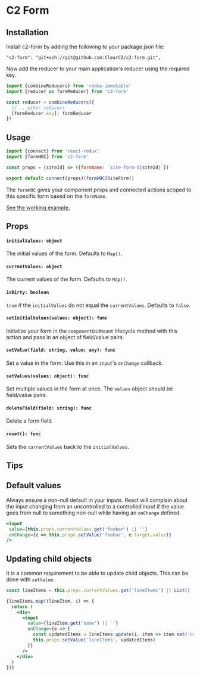 # C2 Form

## Installation
Install c2-form by adding the following to your package.json file:

```
"c2-form": "git+ssh://git@github.com:ClearC2/c2-form.git",
```

Now add the reducer to your main application's reducer using the required key.

```js
import {combineReducers} from 'redux-immutable'
import {reducer as formReducer} from 'c2-form'

const reducer = combineReducers({
  // ...other reducers
  [formReducer.key]: formReducer
})
```

## Usage
```js
import {connect} from 'react-redux'
import {formHOC} from 'c2-form'

const props = {siteId} => ({formName: `site-form-${siteId}`})

export default connect(props)(formHOC(SiteForm))
```

The `formHOC` gives your component props and connected actions scoped to this specific form based on the `formName`.

[See the working example.](example/src/Example.js)

## Props
#### `initialValues: object`
The initial values of the form. Defaults to `Map()`.

#### `currentValues: object`
The current values of the form. Defaults to `Map()`.

#### `isDirty: boolean`
`true` if the `initialValues` do not equal the `currentValues`. Defaults to `false`.

#### `setInitialValues(values: object): func`
Initialize your form in the `componentDidMount` lifecycle method with this action and pass in an object of field/value pairs.

#### `setValue(field: string, value: any): func`
Set a value in the form. Use this in an `input`'s `onChange` callback.

#### `setValues(values: object): func`
Set multiple values in the form at once. The `values` object should be field/value pairs.

#### `deleteField(field: string): func`
Delete a form field.

#### `reset(): func`
Sets the `currentValues` back to the `initialValues`.

## Tips


## Default values
 Always ensure a non-null default in your inputs. React will complain about the input changing from an uncontrolled to a controlled input if the value goes from null to something non-null while having an `onChange` defined.

 ```jsx
<input
  value={this.props.currentValues.get('foobar') || ''}
  onChange={e => this.props.setValue('foobar', e.target.value)}
/>
 ```

## Updating child objects

It is a common requirement to be able to update child objects. This can be done with `setValue`.

```jsx
const lineItems = this.props.currentValues.get('lineItems') || List()

{lineItems.map((lineItem, i) => {
  return (
    <div>
      <input
        value={lineItem.get('name') || ''}
        onChange={e => {
          const updatedItems = lineItems.update(i, item => item.set('name', e.target.value))
          this.props.setValue('lineItems', updatedItems)
        }}
      />
    </div>
  )
})}
```
